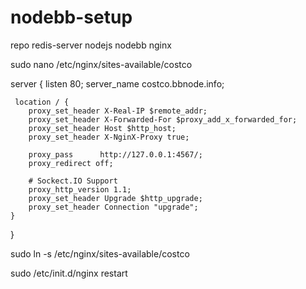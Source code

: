 nodebb-setup
============

repo
redis-server
nodejs
nodebb
nginx
 
sudo nano /etc/nginx/sites-available/costco

server {
     listen 80;
     server_name costco.bbnode.info;
    
     location / {
        proxy_set_header X-Real-IP $remote_addr;
        proxy_set_header X-Forwarded-For $proxy_add_x_forwarded_for;
        proxy_set_header Host $http_host;
        proxy_set_header X-NginX-Proxy true;

        proxy_pass      http://127.0.0.1:4567/;
        proxy_redirect off;

        # Sockect.IO Support
        proxy_http_version 1.1;
        proxy_set_header Upgrade $http_upgrade;
        proxy_set_header Connection "upgrade";
    }
}

sudo ln -s /etc/nginx/sites-available/costco

sudo /etc/init.d/nginx restart
